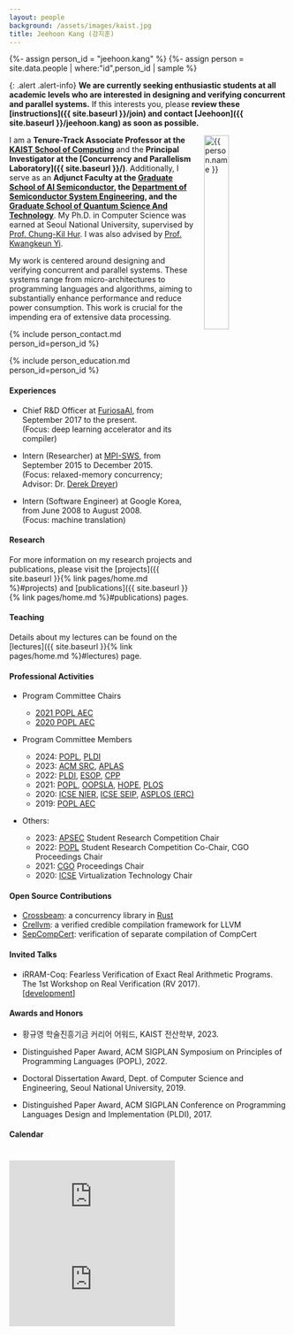 ```yaml
---
layout: people
background: /assets/images/kaist.jpg
title: Jeehoon Kang (강지훈)
---
```


{%- assign person_id = "jeehoon.kang" %}
{%- assign person = site.data.people | where:"id",person_id | sample %}

{: .alert .alert-info}
**We are currently seeking enthusiastic students at all academic levels who are interested in designing and verifying concurrent and parallel systems.**
If this interests you, please **review these [instructions]({{ site.baseurl }}/join) and contact [Jeehoon]({{ site.baseurl }}/jeehoon.kang) as soon as possible.**

<img align="right" style="width: 30%; padding-left: 3%;" src="{{ site.baseurl }}/assets/images/people/jeehoon.kang.jpg" alt="{{ person.name }}">

I am a **Tenure-Track Associate Professor at the [KAIST School of Computing](https://cs.kaist.ac.kr)** and the **Principal Investigator at the [Concurrency and Parallelism Laboratory]({{ site.baseurl }}/)**.
Additionally, I serve as an **Adjunct Faculty at the [Graduate School of AI Semiconductor](https://aisemi.kaist.ac.kr/), the [Department of Semiconductor System Engineering](https://sse.kaist.ac.kr/), and the [Graduate School of Quantum Science And Technology](https://quantum.kaist.ac.kr/)**.
My Ph.D. in Computer Science was earned at Seoul National University, supervised by [Prof. Chung-Kil Hur](https://sf.snu.ac.kr/gil.hur). 
I was also advised by [Prof. Kwangkeun Yi](http://kwangkeunyi.snu.ac.kr/).

My work is centered around designing and verifying concurrent and parallel systems. 
These systems range from micro-architectures to programming languages and algorithms, aiming to substantially enhance performance and reduce power consumption. 
This work is crucial for the impending era of extensive data processing.

{% include person_contact.md person_id=person_id %}


{% include person_education.md person_id=person_id %}


#### Experiences

- Chief R&D Officer at [FuriosaAI](https://furiosa.ai/), from September 2017 to the present. 
  <br />
  (Focus: deep learning accelerator and its compiler)

- Intern (Researcher) at [MPI-SWS](https://www.mpi-sws.org/), from September 2015 to December 2015.
  <br />
  (Focus: relaxed-memory concurrency; Advisor: Dr. [Derek Dreyer](https://people.mpi-sws.org/~dreyer/))

- Intern (Software Engineer) at Google Korea, from June 2008 to August 2008.
  <br />
  (Focus: machine translation)


#### Research

For more information on my research projects and publications, please visit the [projects]({{ site.baseurl }}{% link pages/home.md %}#projects) and [publications]({{ site.baseurl }}{% link pages/home.md %}#publications) pages.


#### Teaching

Details about my lectures can be found on the [lectures]({{ site.baseurl }}{% link pages/home.md %}#lectures) page.


#### Professional Activities

- Program Committee Chairs
  + [2021 POPL AEC](https://popl21.sigplan.org/)
  + [2020 POPL AEC](https://popl20.sigplan.org/)

- Program Committee Members
  + 2024: [POPL](https://popl24.sigplan.org/), [PLDI](https://pldi24.sigplan.org/)
  + 2023: [ACM SRC](https://src.acm.org/), [APLAS](https://conf.researchr.org/home/aplas-2023)
  + 2022: [PLDI](http://pldi22.sigplan.org/), [ESOP](https://etaps.org/2022/esop), [CPP](https://popl22.sigplan.org/home/CPP-2022)
  + 2021: [POPL](https://popl21.sigplan.org/), [OOPSLA](https://2021.splashcon.org/track/splash-2021-oopsla), [HOPE](https://icfp21.sigplan.org/home/hope-2021), [PLOS](https://plos-workshop.org/2021/)
  + 2020: [ICSE NIER](https://conf.researchr.org/home/icse-2020), [ICSE SEIP](https://conf.researchr.org/home/icse-2020), [ASPLOS (ERC)](https://asplos-conference.org/)
  + 2019: [POPL AEC](https://popl19.sigplan.org/)

- Others: 
  + 2023: [APSEC](https://conf.researchr.org/home/apsec-2023) Student Research Competition Chair
  + 2022: [POPL](https://popl22.sigplan.org/series/POPL) Student Research Competition Co-Chair, CGO Proceedings Chair
  + 2021: [CGO](https://conf.researchr.org/home/cgo-2021) Proceedings Chair
  + 2020: [ICSE](https://conf.researchr.org/home/icse-2020) Virtualization Technology Chair


#### Open Source Contributions

- [Crossbeam](https://github.com/crossbeam-rs/crossbeam): a concurrency library in [Rust](https://www.rust-lang.org)
- [Crellvm](https://sf.snu.ac.kr/crellvm): a verified credible compilation framework for LLVM
- [SepCompCert](https://sf.snu.ac.kr/sepcompcert): verification of separate compilation of CompCert


#### Invited Talks

- iRRAM-Coq: Fearless Verification of Exact Real Arithmetic Programs.
  <br />
  The 1st Workshop on Real Verification (RV 2017).
  <br />
  \[[development](https://github.com/jeehoonkang/iRRAM-coq)\]


#### Awards and Honors

- 황규영 학술진흥기금 커리어 어워드, KAIST 전산학부, 2023.

- Distinguished Paper Award, ACM SIGPLAN Symposium on Principles of Programming Languages (POPL), 2022.

- Doctoral Dissertation Award, Dept. of Computer Science and Engineering, Seoul National University, 2019.

- Distinguished Paper Award, ACM SIGPLAN Conference on Programming Languages Design and Implementation (PLDI), 2017.

<!-- - 23rd place, ACM International Collegiate Programming Contest (ICPC) World Finals, 2008. -->

<!-- - Champion, ACM International Collegiate Programming Contest (ICPC) Regional Contest---Seoul, 2007. -->

<!-- - Gold Medal, International Olympiad in Informatics (IOI), 2005. -->

#### Calendar

<div class="responsive-iframe-container big-container">
    <iframe src="https://calendar.google.com/calendar/embed?showTitle=0&amp;showPrint=0&amp;mode=WEEK&amp&amp;wkst=1&amp;bgcolor=%23FFFFFF&amp;src=jeehoon.kang%40cp.kaist.ac.kr&amp;color=%23125A12&amp;ctz=Asia%2FSeoul" style="border-width:0; margin-top:15pt;" frameborder="0" scrolling="no"></iframe>
</div>
<div class="responsive-iframe-container small-container" style="height: 1000;">
    <iframe src="https://calendar.google.com/calendar/embed?showTitle=0&amp;showPrint=0&amp;mode=AGENDA&amp&amp;wkst=1&amp;bgcolor=%23FFFFFF&amp;src=jeehoon.kang%40cp.kaist.ac.kr&amp;color=%23125A12&amp;ctz=Asia%2FSeoul" style="border-width:0" frameborder="0" scrolling="no"></iframe>
</div>
